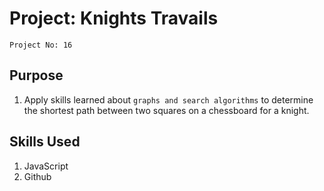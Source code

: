 # Project: Knights Travails

`Project No: 16`

## Purpose

1. Apply skills learned about `graphs and search algorithms` to determine the shortest path between two squares on a chessboard for a knight.

## Skills Used

1. JavaScript
2. Github
